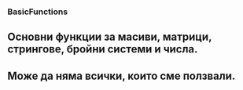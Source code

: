 ### BasicFunctions
## Основни функции за масиви, матрици, стрингове, бройни системи и числа. 
## Може да няма всички, които сме ползвали.
